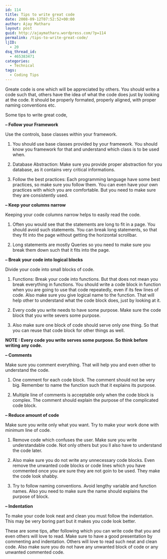```yaml
---
id: 114
title: Tips to write great code
date: 2008-09-12T07:52:52+00:00
author: Ajay Matharu
layout: post
guid: http://ajaymatharu.wordpress.com/?p=114
permalink: /tips-to-write-great-code/
ljID:
  - 20
dsq_thread_id:
  - 465383471
categories:
  - Technical
tags:
  - Coding Tips
---
```

Greate code is one which will be appreciated by others. You should write a code such that, others have the idea of what the code does just by looking at the code. It should be properly formated, properly aligned, with proper naming conventions etc.

Some tips to write great code,

**&#8211; Follow your Framework**

Use the controls, base classes within your framework.

1) You should use base classes provided by your framework. You should know you framework for that and understand which class is to be used when.

2) Database Abstraction: Make sure you provide proper abstraction for you database, as it contains very critical informations.

3) Follow the best practices: Each programming language have some best practices, so make sure you follow them. You can even have your own practices with which you are comfortable. But you need to make sure they are consistently used.

**&#8211; Keep your columns narrow**

Keeping your code columns narrow helps to easily read the code.

1) Often you would see that the statements are long to fit in a page. You should avoid such statements. You can break long statements, so that they fit into the page without getting the horizontal scrollbar.

2) Long statements are mostly Queries so you need to make sure you break them down such that it fits into the page.

**&#8211; Break your code into logical blocks**

Divide your code into small blocks of code.

1) Functions: Break your code into functions. But that does not mean you break everything in functions. You should write a code block in function when you are going to use that code repeatedly, even if its few lines of code. Also make sure you give logical name to the function. That will help other to understand what the code block does, just by looking at it.

2) Every code you write needs to have some purpose. Make sure the code block that you write severs some purpose.

3) Also make sure one block of code should serve only one thing. So that you can reuse that code block for other things as well.

**NOTE : Every code you write serves some purpose. So think before writing any code.**

**&#8211; Comments**

Make sure you comment everything. That will help you and even other to understand the code.

1) One comment for each code block. The comment should not be very big. Remember to name the function such that it explains its purpose.

2) Multiple line of comments is acceptable only when the code block is complex. The comment should explain the purpose of the complicated code block.

**&#8211; Reduce amount of code**

Make sure you write only what you want. Try to make your work done with minimum line of code.

1) Remove code which confuses the user. Make sure you write understandable code. Not only others but you ll also have to understand the code later.

2) Also make sure you do not write any unnecessary code blocks. Even remove the unwanted code blocks or code lines which you have commented once you are sure they are not goin to be used. They make the code look shabby.

3) Try to follow naming conventions. Avoid lengthy variable and function names. Also you need to make sure the name should explains the purpose of block.

**&#8211; Indentation**

To make your code look neat and clean you must follow the indentation. This may be very boring part but it makes you code look better.

These are some tips, after following which you can write code that you and even others will love to read. Make sure to have a good presentation by commenting and indentation. Others will love to read such neat and clean code. Also make sure you do not have any unwanted block of code or any unwanted commented code.
